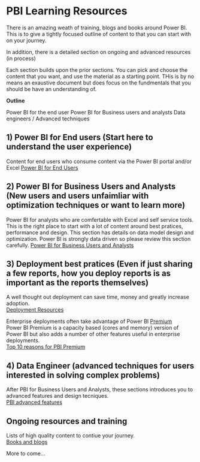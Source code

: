 # PBI Learning Resources

There is an amazing weath of training, blogs and books around Power BI.  This is to give a tightly focused outline of content to that you can start with on your journey.  

In addition, there is a detailed section on ongoing and advanced resources (in process)

Each section builds upon the prior sections.  You can pick and choose the content that you want, and use the material as a starting point.  THis is by no means an exaustive document but does focus on the fundmentals that you should be have an understanding of.  

**Outline**
 
  Power BI for the end user
  Power BI for Business users and analysts 
  Data engineers / Advanced techniques
  
## 1) Power BI for End users  (Start here to understand the user experience)
Content for end users who consume content via the Power BI portal and/or Excel
[Power BI for End Users](https://github.com/wgbrown/PBILearningResources/blob/main/End%20Users/End%20Users.md)

## 2) Power BI for Business Users and Analysts (New users and users unfaimliar with optimization techniques or want to learn more) 
Power BI for analysts who are comfertable with Excel and self service tools.  This is the right place to start with a lot of content around best pratices, performance and design.  This section has details on data model design and optimization.  Power BI is strongly data driven so please review this section carefully. 
[Power BI for Business Users and Analysts](https://github.com/wgbrown/PBILearningResources/blob/main/PBI%20Analysts/PBI%20end%20users.md)

## 3) Deployment best pratices (Even if just sharing a few reports, how you deploy reports is as important as the reports themselves) 
A well thought out deployment can save time, money and greatly increase adoption.</br>
[Deployment Resources](https://github.com/wgbrown/PBILearningResources/blob/main/deployment/BasicDeployment.md) 

Enterprise deployments often take advantage of Power BI [Premium](https://github.com/wgbrown/PBILearningResources/blob/2845146e91a3875619ca1a41e8aebce340356ecc/Premium/What%20is%20PBI%20Premium.md)</br>
Power BI Premium is a capacity based (cores and memory) version of Power BI but also adds a number of other features useful in enterprise deployments.</br>
[Top 10 reasons for PBI Premium](https://github.com/wgbrown/PBILearningResources/blob/c200a1e310505800dba8c22efe4c64040d49095e/Premium/What%20is%20PBI%20Premium.md)

## 4) Data Engineer (advanced techniques for users interested in solving complex problems)
After PBI for Business Users and Analysts, these sections introduces you to advanced features and design tecniques.  
[PBI advanced features](https://github.com/wgbrown/PBILearningResources/blob/main/DataEngineer/PowerBI.md)


## Ongoing resources and training
Lists of high quality content to contiue your journey.</br>
[Books and blogs](https://github.com/wgbrown/PBILearningResources/blob/18260d8ea08b81c180edf581ea9ed751eb348f25/Resources/GeneralResources.md)<br>

More to come...

